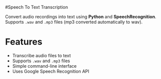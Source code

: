 
#Speech To Text Transcription


 

Convert audio recordings into text using **Python** and **SpeechRecognition**. Supports `.wav` and `.mp3` files (mp3 converted automatically to wav).  

# Features
- Transcribe audio files to text
- Supports `.wav` and `.mp3` files
- Simple command-line interface
- Uses Google Speech Recognition API


